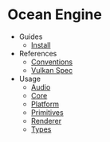 # Ocean Engine

* Guides
  * [Install](./Docs/Install.md)
* References
  * [Conventions](./Docs/Conventions.md)
  * [Vulkan Spec](./Docs/vkspec.pdf)
* Usage
  * [Audio](./Docs/Audio.md)
  * [Core](./Docs/Core.md)
  * [Platform](./Docs/Platform.md)
  * [Primitives](./Docs/Primitives.md)
  * [Renderer](./Docs/Renderer.md)
  * [Types](./Docs/Types.md)
